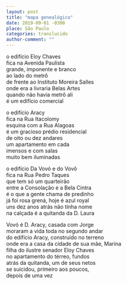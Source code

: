```yaml
---
layout: post
title: "mapa genealógico"
date: 2019-09-01 -0300
place: São Paulo
categories: translucido
author-comment: ""
---
```


<!--more-->
o edifício Eloy Chaves  
fica na Avenida Paulista  
grande, imponente e branco  
ao lado do metrô  
de frente ao Instituto Moreira Salles  
onde era a livraria Belas Artes  
quando não havia metrô ali  
é um edifício comercial  

o edifício Aracy  
fica na Rua Itacolomy  
esquina com a Rua Alagoas  
é um gracioso prédio residencial  
de oito ou dez andares  
um apartamento em cada  
imensos e com salas  
muito bem iluminadas  

o edifício Da Vovó e do Vovô  
fica na Rua Pedro Taques  
que tem só um quarteirão  
entre a Consolação e a Bela Cintra  
é o que a gente chama de predinho  
já foi rosa grená, hoje é azul royal  
uns dez anos atrás não tinha nome  
na calçada é a quitanda da D. Laura  

Vovó é D. Aracy, casada com Jorge  
moraram a vida toda no segundo andar  
do edifício Aracy, construído no terreno  
onde era a casa da cidade de sua mãe, Marina  
filha do ilustre senador Eloy Chaves  
no apartamento do térreo, fundos  
atrás da quitanda, um de seus netos  
se suicidou, primeiro aos poucos,  
depois de uma vez
